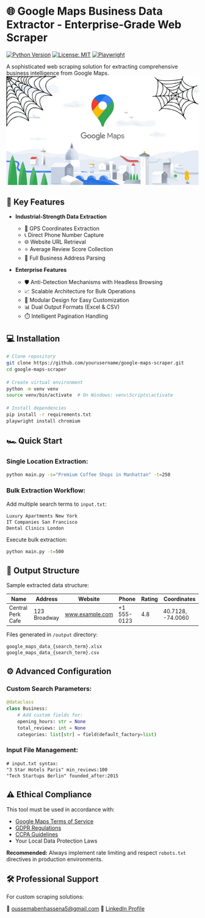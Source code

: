 # 🌐 Google Maps Business Data Extractor - Enterprise-Grade Web Scraper

[![Python Version](https://img.shields.io/badge/python-3.8%2B-blue)](https://www.python.org/)
[![License: MIT](https://img.shields.io/badge/License-MIT-yellow.svg)](https://opensource.org/licenses/MIT)
[![Playwright](https://img.shields.io/badge/Headless%20Browser-Playwright-blueviolet)](https://playwright.dev/)

A sophisticated web scraping solution for extracting comprehensive business intelligence from Google Maps.
![Google Maps Scraper Demo](image.png)  


## 🚀 Key Features

- **Industrial-Strength Data Extraction**
  - 📍 GPS Coordinates Extraction
  - 📞 Direct Phone Number Capture
  - 🌐 Website URL Retrieval
  - ⭐ Average Review Score Collection
  - 🏢 Full Business Address Parsing

- **Enterprise Features**
  - 🛡️ Anti-Detection Mechanisms with Headless Browsing
  - 📈 Scalable Architecture for Bulk Operations
  - 🧩 Modular Design for Easy Customization
  - 📊 Dual Output Formats (Excel & CSV)
  - ⏱️ Intelligent Pagination Handling

## 💻 Installation

```bash
# Clone repository
git clone https://github.com/yourusername/google-maps-scraper.git
cd google-maps-scraper

# Create virtual environment
python -m venv venv
source venv/bin/activate  # On Windows: venv\Scripts\activate

# Install dependencies
pip install -r requirements.txt
playwright install chromium
```

## 🏎️ Quick Start

### Single Location Extraction:

```bash
python main.py -s="Premium Coffee Shops in Manhattan" -t=250
```

### Bulk Extraction Workflow:

Add multiple search terms to `input.txt`:

```text
Luxury Apartments New York
IT Companies San Francisco
Dental Clinics London
```

Execute bulk extraction:

```bash
python main.py -t=500
```

## 📂 Output Structure

Sample extracted data structure:

| Name                | Address       | Website         | Phone       | Rating | Coordinates         |
|---------------------|--------------|----------------|-------------|--------|---------------------|
| Central Perk Cafe  | 123 Broadway | www.example.com | +1 555-0123 | 4.8    | 40.7128, -74.0060   |

Files generated in `/output` directory:

```
google_maps_data_{search_term}.xlsx
google_maps_data_{search_term}.csv
```

## ⚙️ Advanced Configuration

### Custom Search Parameters:

```python
@dataclass
class Business:
    # Add custom fields for:
    opening_hours: str = None
    total_reviews: int = None
    categories: list[str] = field(default_factory=list)
```

### Input File Management:

```text
# input.txt syntax:
"3 Star Hotels Paris" min_reviews:100
"Tech Startups Berlin" founded_after:2015
```

## ⚠️ Ethical Compliance

This tool must be used in accordance with:

- [Google Maps Terms of Service](https://www.google.com/intl/en/help/terms_maps/)
- [GDPR Regulations](https://gdpr-info.eu/)
- [CCPA Guidelines](https://oag.ca.gov/privacy/ccpa)
- Your Local Data Protection Laws

**Recommended:** Always implement rate limiting and respect `robots.txt` directives in production environments.

## 🛠️ Professional Support

For custom scraping solutions:

📧 oussemabenhassena5@gmail.com 
💼 [LinkedIn Profile](https://www.linkedin.com/in/oussema-ben-hassena-b445122a4)


